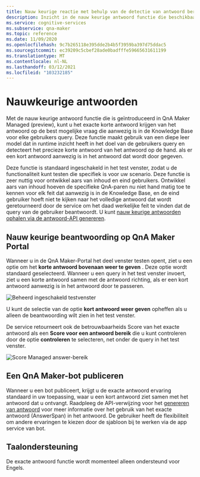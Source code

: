 ```yaml
---
title: Nauw keurige reactie met behulp van de detectie van antwoord bereik-QnA Maker
description: Inzicht in de nauw keurige antwoord functie die beschikbaar is in QnA Maker beheerd.
ms.service: cognitive-services
ms.subservice: qna-maker
ms.topic: reference
ms.date: 11/09/2020
ms.openlocfilehash: 9c7b265118e395dde2b4b5f3959ba397d75ddac5
ms.sourcegitcommit: ec39209c5cbef28ade0badfffe59665631611199
ms.translationtype: MT
ms.contentlocale: nl-NL
ms.lasthandoff: 03/12/2021
ms.locfileid: "103232185"
---
```

# <a name="precise-answering"></a>Nauwkeurige antwoorden

Met de nauw keurige antwoord functie die is geïntroduceerd in QnA Maker Managed (preview), kunt u het exacte korte antwoord krijgen van het antwoord op de best mogelijke vraag die aanwezig is in de Knowledge Base voor elke gebruikers query. Deze functie maakt gebruik van een diepe leer model dat in runtime inzicht heeft in het doel van de gebruikers query en detecteert het precieze korte antwoord van het antwoord op de hand. als er een kort antwoord aanwezig is in het antwoord dat wordt door gegeven. 

Deze functie is standaard ingeschakeld in het test venster, zodat u de functionaliteit kunt testen die specifiek is voor uw scenario. Deze functie is zeer nuttig voor ontwikkel aars van inhoud en eind gebruikers. Ontwikkel aars van inhoud hoeven de specifieke QnA-paren nu niet hand matig toe te kennen voor elk feit dat aanwezig is in de Knowledge Base, en de eind gebruiker hoeft niet te kijken naar het volledige antwoord dat wordt geretourneerd door de service om het daad werkelijke feit te vinden dat de query van de gebruiker beantwoordt. U kunt [nauw keurige antwoorden ophalen via de antwoord-API genereren](How-To/metadata-generateanswer-usage.md#get-precise-answers-with-generateanswer-api).

## <a name="precise-answering-on-qna-maker-portal"></a>Nauw keurige beantwoording op QnA Maker Portal

Wanneer u in de QnA Maker-Portal het deel venster testen opent, ziet u een optie om het **korte antwoord bovenaan weer te geven** . Deze optie wordt standaard geselecteerd. Wanneer u een query in het test venster invoert, ziet u een korte antwoord samen met de antwoord richting, als er een kort antwoord aanwezig is in het antwoord door te passeren.
 
![Beheerd ingeschakeld testvenster](../QnAMaker/media/conversational-context/test-pane-with-managed.png)

U kunt de selectie van de optie **kort antwoord weer geven** opheffen als u alleen de beantwoording wilt zien in het test venster. 

De service retourneert ook de betrouwbaarheids Score van het exacte antwoord als een **Score voor een antwoord bereik** die u kunt controleren door de optie **controleren** te selecteren, net onder de query in het test venster.

![Score Managed answer-bereik](../QnAMaker/media/conversational-context/managed-answer-span-score.png)

## <a name="publishing-a-qna-maker-bot"></a>Een QnA Maker-bot publiceren

Wanneer u een bot publiceert, krijgt u de exacte antwoord ervaring standaard in uw toepassing, waar u een kort antwoord ziet samen met het antwoord dat u ontvangt. Raadpleeg de API-verwijzing voor het [genereren van antwoord](/rest/api/cognitiveservices/qnamakerv5.0-preview.1/knowledgebase/generateanswer#answerspan) voor meer informatie over het gebruik van het exacte antwoord (AnswerSpan) in het antwoord. De gebruiker heeft de flexibiliteit om andere ervaringen te kiezen door de sjabloon bij te werken via de app service van bot. 

## <a name="language-support"></a>Taalondersteuning

De exacte antwoord functie wordt momenteel alleen ondersteund voor Engels.
